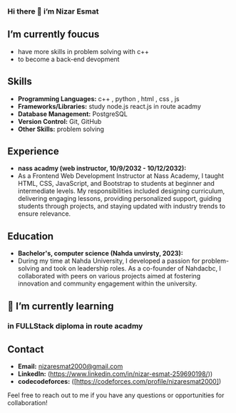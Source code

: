 ### Hi there 👋 i’m Nizar Esmat

                                                                               
## I’m currently foucus
- have more skills in problem solving with c++
- to become a back-end devopment 

## Skills

- **Programming Languages:** c++ , python , html , css , js
- **Frameworks/Libraries:** study node.js react.js in route acadmy
- **Database Management:** PostgreSQL
- **Version Control:**  Git, GitHub
- **Other Skills:** problem solving

## Experience

- **nass acadmy (web instructor, 10/9/2032 - 10/12/2032):**
- As a Frontend Web Development Instructor at Nass Academy, I taught HTML, CSS, JavaScript, and Bootstrap to students at beginner and intermediate levels. My responsibilities included designing curriculum, delivering engaging lessons, providing personalized support, guiding students through projects, and staying updated with industry trends to ensure relevance.


## Education

- **Bachelor's, computer science (Nahda unvirsty, 2023):**
- During my time at Nahda University, I developed a passion for problem-solving and took on leadership roles. As a co-founder of Nahdacbc, I collaborated with peers on various projects aimed at fostering innovation and community engagement within the university.

##  🌱 I’m currently learning 
 ### in FULLStack diploma in route acadmy



## Contact

- **Email:** nizaresmat2000@gmail.com
- **LinkedIn:** (https://www.linkedin.com/in/nizar-esmat-259690198/))
- **codecodeforces:** ([https://codeforces.com/profile/nizaresmat2000])

Feel free to reach out to me if you have any questions or opportunities for collaboration!

